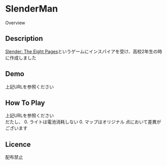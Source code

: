SlenderMan
====

Overview

## Description
[Slender: The Eight Pages](https://dic.nicovideo.jp/a/slender)というゲームにインスパイアを受け、高校2年生の時に作成しました

## Demo
上記URLを参照ください

## How To Play
上記URLを参照ください  
だたし、
0. ライトは電池消耗しない
0. マップはオリジナル
点において差異がございます

## Licence
配布禁止
